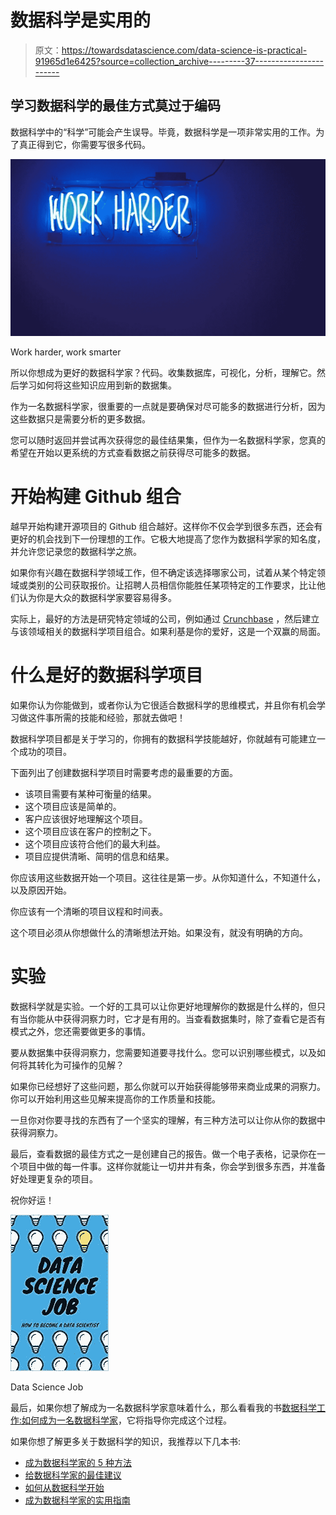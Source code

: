# 数据科学是实用的

> 原文：<https://towardsdatascience.com/data-science-is-practical-91965d1e6425?source=collection_archive---------37----------------------->

## 学习数据科学的最佳方式莫过于编码

数据科学中的“科学”可能会产生误导。毕竟，数据科学是一项非常实用的工作。为了真正得到它，你需要写很多代码。

![](img/cf1cd660eb1e0c8d5e36b2a446284f8d.png)

Work harder, work smarter

所以你想成为更好的数据科学家？代码。收集数据库，可视化，分析，理解它。然后学习如何将这些知识应用到新的数据集。

作为一名数据科学家，很重要的一点就是要确保对尽可能多的数据进行分析，因为这些数据只是需要分析的更多数据。

您可以随时返回并尝试再次获得您的最佳结果集，但作为一名数据科学家，您真的希望在开始以更系统的方式查看数据之前获得尽可能多的数据。

# 开始构建 Github 组合

越早开始构建开源项目的 Github 组合越好。这样你不仅会学到很多东西，还会有更好的机会找到下一份理想的工作。它极大地提高了您作为数据科学家的知名度，并允许您记录您的数据科学之旅。

如果你有兴趣在数据科学领域工作，但不确定该选择哪家公司，试着从某个特定领域或类别的公司获取报价。让招聘人员相信你能胜任某项特定的工作要求，比让他们认为你是大众的数据科学家要容易得多。

实际上，最好的方法是研究特定领域的公司，例如通过 [Crunchbase](http://www.crunchbase.com) ，然后建立与该领域相关的数据科学项目组合。如果利基是你的爱好，这是一个双赢的局面。

# 什么是好的数据科学项目

如果你认为你能做到，或者你认为它很适合数据科学的思维模式，并且你有机会学习做这件事所需的技能和经验，那就去做吧！

数据科学项目都是关于学习的，你拥有的数据科学技能越好，你就越有可能建立一个成功的项目。

下面列出了创建数据科学项目时需要考虑的最重要的方面。

*   该项目需要有某种可衡量的结果。
*   这个项目应该是简单的。
*   客户应该很好地理解这个项目。
*   这个项目应该在客户的控制之下。
*   这个项目应该符合他们的最大利益。
*   项目应提供清晰、简明的信息和结果。

你应该用这些数据开始一个项目。这往往是第一步。从你知道什么，不知道什么，以及原因开始。

你应该有一个清晰的项目议程和时间表。

这个项目必须从你想做什么的清晰想法开始。如果没有，就没有明确的方向。

# 实验

数据科学就是实验。一个好的工具可以让你更好地理解你的数据是什么样的，但只有当你能从中获得洞察力时，它才是有用的。当查看数据集时，除了查看它是否有模式之外，您还需要做更多的事情。

要从数据集中获得洞察力，您需要知道要寻找什么。您可以识别哪些模式，以及如何将其转化为可操作的见解？

如果你已经想好了这些问题，那么你就可以开始获得能够带来商业成果的洞察力。你可以开始利用这些见解来提高你的工作质量和技能。

一旦你对你要寻找的东西有了一个坚实的理解，有三种方法可以让你从你的数据中获得洞察力。

最后，查看数据的最佳方式之一是创建自己的报告。做一个电子表格，记录你在一个项目中做的每一件事。这样你就能让一切井井有条，你会学到很多东西，并准备好处理更复杂的项目。

祝你好运！

![](img/a947842ca069a9b29cebd21bfacd1993.png)

Data Science Job

最后，如果你想了解成为一名数据科学家意味着什么，那么看看我的书[数据科学工作:如何成为一名数据科学家](https://amzn.to/3aQVTjs)，它将指导你完成这个过程。

如果你想了解更多关于数据科学的知识，我推荐以下几本书:

*   [成为数据科学家的 5 种方法](/5-ways-to-become-a-data-scientist-8590811b0dc3?source=your_stories_page---------------------------)
*   [给数据科学家的最佳建议](https://medium.com/@pchojecki/best-tips-for-data-scientists-a52d7cace027?source=your_stories_page---------------------------)
*   [如何从数据科学开始](https://medium.com/@pchojecki/how-to-start-with-data-science-93d3ca32d7e5?source=your_stories_page---------------------------)
*   [成为数据科学家的实用指南](/practical-guide-to-become-a-data-scientist-2483a5f83770?source=your_stories_page---------------------------)